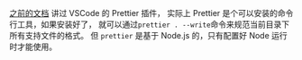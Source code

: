 [之前的文档](/docs/editor/formatter.md) 讲过 VSCode 的 Prettier 插件，
实际上 Prettier 是个可以安装的命令行工具，如果安装好了，
就可以通过`prettier . --write`命令来规范当前目录下所有支持文件的格式。
但 `prettier` 是基于 Node.js 的，只有配置好 Node 运行时才能使用。

